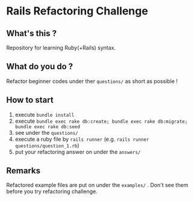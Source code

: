 # Rails Refactoring Challenge

## What's this ?
Repository for learning Ruby(+Rails) syntax.

## What do you do ?
Refactor beginner codes under ther `questions/` as short as possible !

## How to start
1. execute `bundle install`
2. execute `bundle exec rake db:create; bundle exec rake db:migrate; bundle exec rake db:seed`
3. see under the `questions/`
4. execute a ruby file by `rails runner` (e.g. `rails runner questions/question_1.rb`)
5. put your refactoring answer on under the `answers/`

## Remarks
Refactored example files are put on under the `examples/` .
Don't see them before you try refactoring challenge.
